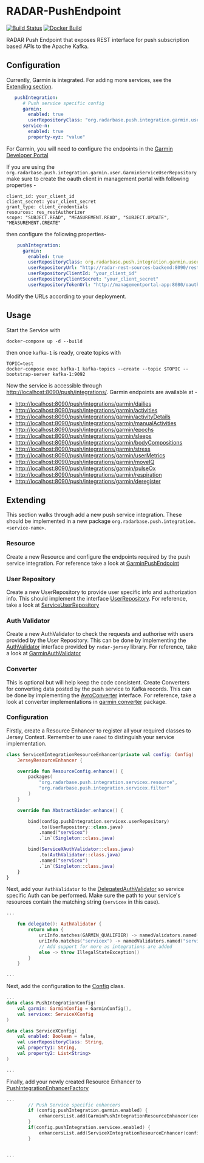 # RADAR-PushEndpoint

[![Build Status](https://github.com/RADAR-base/RADAR-PushEndpoint/workflows/CI/badge.svg)](https://github.com/RADAR-base/RADAR-PushEndpoint/actions?query=workflow%3ACI+branch%3Adev+)
[![Docker Build](https://img.shields.io/docker/cloud/build/radarbase/radar-push-endpoint)](https://hub.docker.com/repository/docker/radarbase/radar-push-endpoint)

RADAR Push Endpoint that exposes REST interface for push subscription based APIs to the Apache
 Kafka.

## Configuration

Currently, Garmin is integrated. For adding more services, see the [Extending section](#extending).

```yaml
   pushIntegration:
      # Push service specific config
      garmin: 
        enabled: true
        userRepositoryClass: "org.radarbase.push.integration.garmin.user.ServiceUserRepository"
      service-n:
        enabled: true
        property-xyz: "value"
```

For Garmin, you will need to configure the endpoints in the [Garmin Developer Portal](https://healthapi.garmin.com/tools/updateEndpoints)

If you are using the `org.radarbase.push.integration.garmin.user.GarminServiceUserRepository` 
make sure to create the oauth client in management portal with following properties -

```
client_id: your_client_id
client_secret: your_client_secret
grant_type: client_credentials
resources: res_restAuthorizer
scope: "SUBJECT.READ", "MEASUREMENT.READ", "SUBJECT.UPDATE", "MEASUREMENT.CREATE"
```

then configure the following properties-

```yaml
    pushIntegration:
      garmin:
        enabled: true
        userRepositoryClass: org.radarbase.push.integration.garmin.user.GarminServiceUserRepository
        userRepositoryUrl: "http://radar-rest-sources-backend:8090/rest-sources/backend/"
        userRepositoryClientId: "your_client_id"
        userRepositoryClientSecret: "your_client_secret"
        userRepositoryTokenUrl: "http://managementportal-app:8080/oauth/token/"
```
Modify the URLs according to your deployment.


## Usage

Start the Service with

```shell
docker-compose up -d --build
```

then once `kafka-1` is ready, create topics with

```shell
TOPIC=test
docker-compose exec kafka-1 kafka-topics --create --topic $TOPIC --bootstrap-server kafka-1:9092
```

Now the service is accessible through <http://localhost:8090/push/integrations/>.
Garmin endpoints are available at -
- <http://localhost:8090/push/integrations/garmin/dailies>
- <http://localhost:8090/push/integrations/garmin/activities>
- <http://localhost:8090/push/integrations/garmin/activityDetails>
- <http://localhost:8090/push/integrations/garmin/manualActivities>
- <http://localhost:8090/push/integrations/garmin/epochs>
- <http://localhost:8090/push/integrations/garmin/sleeps>
- <http://localhost:8090/push/integrations/garmin/bodyCompositions>
- <http://localhost:8090/push/integrations/garmin/stress>
- <http://localhost:8090/push/integrations/garmin/userMetrics>
- <http://localhost:8090/push/integrations/garmin/moveIQ>
- <http://localhost:8090/push/integrations/garmin/pulseOx>
- <http://localhost:8090/push/integrations/garmin/respiration>
- <http://localhost:8090/push/integrations/garmin/deregister>

## Extending
This section walks through add a new push service integration. These should be implemented in a
 new package `org.radarbase.push.integration.<service-name>`.

### Resource
Create a new Resource and configure the endpoints required by the push service integration. For
 reference take a look at [GarminPushEndpoint](src/main/kotlin/org/radarbase/push/integration/garmin/resource/GarminPushEndpoint.kt)

### User Repository
Create a new UserRepository to provide user specific info and authorization info. This should
 implement the interface [UserRepository](src/main/kotlin/org/radarbase/push/integration/common/user/UserRepository.kt).
For reference, take a look at [ServiceUserRepository](src/main/kotlin/org/radarbase/push/integration/garmin/user/ServiceUserRepository.kt)

### Auth Validator
Create a new AuthValidator to check the requests and authorise with users provided by
 the User Repository. This can be done by implementing the [AuthValidator](https://github.com/RADAR-base/radar-jersey/blob/master/src/main/kotlin/org/radarbase/jersey/auth/AuthValidator.kt)
  interface provided by `radar-jersey` library.
For reference, take a look at [GarminAuthValidator](src/main/kotlin/org/radarbase/push/integration/garmin/auth/GarminAuthValidator.kt)

### Converter
This is optional but will help keep the code consistent. 
Create Converters for converting data posted by the push service to Kafka records. This can be
 done by implementing the [AvroConverter](src/main/kotlin/org/radarbase/push/integration/common/converter/AvroConverter.kt) interface.
For reference, take a look at converter implementations in [garmin converter](src/main/kotlin/org/radarbase/push/integration/garmin/converter) package.

### Configuration

Firstly, create a Resource Enhancer to register all your required classes to Jersey Context.
 Remember to use `named` to distinguish your service implementation.

```kotlin
class ServiceXIntegrationResourceEnhancer(private val config: Config) :
    JerseyResourceEnhancer {

    override fun ResourceConfig.enhance() {
        packages(
            "org.radarbase.push.integration.servicex.resource",
            "org.radarbase.push.integration.servicex.filter"
        )
    }

    override fun AbstractBinder.enhance() {

        bind(config.pushIntegration.servicex.userRepository)
            .to(UserRepository::class.java)
            .named("servicex")
            .`in`(Singleton::class.java)

        bind(ServiceXAuthValidator::class.java)
            .to(AuthValidator::class.java)
            .named("servicex")
            .`in`(Singleton::class.java)
    }
}
```

Next, add your `AuthValidator` to the [DelegatedAuthValidator](src/main/kotlin/org/radarbase/push/integration/common/auth/DelegatedAuthValidator.kt) so service specific Auth can be performed.
Make sure the path to your service's resources contain the matching string (`servicex` in this
 case).
 
```kotlin
...

    fun delegate(): AuthValidator {
        return when {
            uriInfo.matches(GARMIN_QUALIFIER) -> namedValidators.named(GARMIN_QUALIFIER).get()
            uriInfo.matches("servicex") -> namedValidators.named("servicex").get()
            // Add support for more as integrations are added
            else -> throw IllegalStateException()
        }
    }

...
```

Next, add the configuration to the [Config](src/main/kotlin/org/radarbase/gateway/Config.kt) class.
```kotlin
...
data class PushIntegrationConfig(
    val garmin: GarminConfig = GarminConfig(),
    val servicex: ServiceXConfig
)

data class ServiceXConfig(
    val enabled: Boolean = false,
    val userRepositoryClass: String,
    val property1: String,
    val property2: List<String>
)

...
```

Finally, add your newly created Resource Enhancer to [PushIntegrationEnhancerFactory](src/main/kotlin/org/radarbase/gateway/inject/PushIntegrationEnhancerFactory.kt)
```kotlin
...
        // Push Service specific enhancers
        if (config.pushIntegration.garmin.enabled) {
            enhancersList.add(GarminPushIntegrationResourceEnhancer(config))
        }
        if(config.pushIntegration.servicex.enabled) {
            enhancersList.add(ServiceXIntegrationResourceEnhancer(config))
        }


...
```

